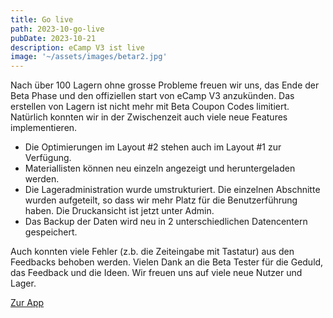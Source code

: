 ```yaml
---
title: Go live
path: 2023-10-go-live
pubDate: 2023-10-21
description: eCamp V3 ist live
image: '~/assets/images/betar2.jpg'
---
```


Nach über 100 Lagern ohne grosse Probleme freuen wir uns,
das Ende der Beta Phase und den offiziellen start von eCamp V3
anzukünden. Das erstellen von Lagern ist nicht mehr
mit Beta Coupon Codes limitiert. Natürlich konnten wir
in der Zwischenzeit auch viele neue Features implementieren.

- Die Optimierungen im Layout #2 stehen auch im Layout #1 zur Verfügung.
- Materiallisten können neu einzeln angezeigt und heruntergeladen werden.
- Die Lageradministration wurde umstrukturiert. Die einzelnen Abschnitte
  wurden aufgeteilt, so dass wir mehr Platz für die Benutzerführung haben.
  Die Druckansicht ist jetzt unter Admin.
- Das Backup der Daten wird neu in 2 unterschiedlichen Datencentern gespeichert.

Auch konnten viele Fehler (z.b. die Zeiteingabe mit Tastatur) aus den Feedbacks behoben werden.
Vielen Dank an die Beta Tester für die Geduld, das Feedback und die Ideen.
Wir freuen uns auf viele neue Nutzer und Lager.

<a class="btn secondary mr-4 mb-4" href="https://app.ecamp3.ch" target="_blank">Zur App</a>
